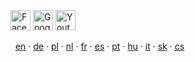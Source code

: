 <div class="pull-center">
	<a href="https://www.facebook.com/pages/Forexsrovnavaccz/1415896768627764" target="_blank"><img src="{{base-url}}assets/img/social/fb.jpg" alt="Facebook" width="32" height="32" /></a>
	<a href="https://plus.google.com/b/102399851706317478440/102399851706317478440/about" target="_blank"><img src="{{base-url}}assets/img/social/gplus.png" alt="Google+" width="32" height="32" /></a>
	<a href="https://www.youtube.com/channel/UC7QDVYExySk78S41Gg0Pc6A/feed" target="_blank"><img src="{{base-url}}assets/img/social/youtube.png" alt="Youtube" width="32" height="32" /></a>
</div>

<i class="fa fa-language"></i>
   <a href="{{base-url}}en/">en</a>
 · <a href="{{base-url}}de/">de</a>
 · <a href="{{base-url}}pl/">pl</a>
 · <a href="{{base-url}}nl/">nl</a>
 · <a href="{{base-url}}fr/">fr</a>
 · <a href="{{base-url}}es/">es</a>
 · <a href="{{base-url}}pt/">pt</a>
 · <a href="{{base-url}}hu/">hu</a>
 · <a href="{{base-url}}it/">it</a>
 · <a href="{{base-url}}sk/">sk</a>
 · <a href="{{base-url}}">cs</a>


